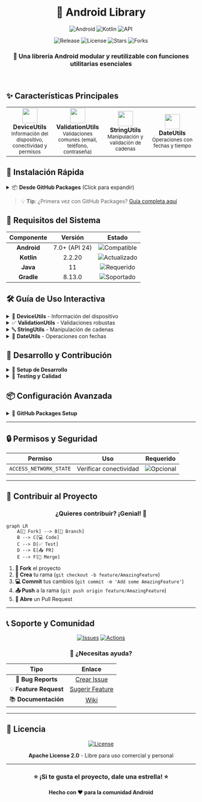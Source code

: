 <div align="center">

# 🚀 Android Library

<p align="center">
  <img src="https://img.shields.io/badge/Android-3DDC84?style=for-the-badge&logo=android&logoColor=white" alt="Android"/>
  <img src="https://img.shields.io/badge/Kotlin-0095D5?style=for-the-badge&logo=kotlin&logoColor=white" alt="Kotlin"/>
  <img src="https://img.shields.io/badge/API-24%2B-brightgreen?style=for-the-badge" alt="API"/>
</p>

<p align="center">
  <img src="https://img.shields.io/github/v/release/jcano37/android-library?style=flat-square&color=blue" alt="Release"/>
  <img src="https://img.shields.io/github/license/jcano37/android-library?style=flat-square&color=green" alt="License"/>
  <img src="https://img.shields.io/github/stars/jcano37/android-library?style=flat-square&color=yellow" alt="Stars"/>
  <img src="https://img.shields.io/github/forks/jcano37/android-library?style=flat-square&color=orange" alt="Forks"/>
</p>

### 💫 Una librería Android modular y reutilizable con funciones utilitarias esenciales

<br>

</div>

## ✨ Características Principales

<table>
<tr>
<td width="25%" align="center">
<img src="https://img.icons8.com/fluency/48/000000/smartphone-tablet.png" width="40"/>
<br><strong>DeviceUtils</strong>
<br><sub>Información del dispositivo, conectividad y permisos</sub>
</td>
<td width="25%" align="center">
<img src="https://img.icons8.com/fluency/48/000000/checkmark.png" width="40"/>
<br><strong>ValidationUtils</strong>
<br><sub>Validaciones comunes (email, teléfono, contraseña)</sub>
</td>
<td width="25%" align="center">
<img src="https://img.icons8.com/fluency/48/000000/text.png" width="40"/>
<br><strong>StringUtils</strong>
<br><sub>Manipulación y validación de cadenas</sub>
</td>
<td width="25%" align="center">
<img src="https://img.icons8.com/fluency/48/000000/calendar.png" width="40"/>
<br><strong>DateUtils</strong>
<br><sub>Operaciones con fechas y tiempo</sub>
</td>
</tr>
</table>

## 🚀 Instalación Rápida

<details>
<summary>📦 <strong>Desde GitHub Packages</strong> (Click para expandir)</summary>

### Paso 1: Configurar Autenticación 🔐
Agrega en tu `~/.gradle/gradle.properties`:
```properties
gpr.user=TU_USUARIO_GITHUB
gpr.key=TU_PERSONAL_ACCESS_TOKEN
```

### Paso 2: Configurar Repositorio 📂
En tu `build.gradle.kts` (proyecto):
```kotlin
allprojects {
    repositories {
        google()
        mavenCentral()
        maven {
            name = "GitHubPackages"
            url = uri("https://maven.pkg.github.com/jcano37/android-library")
            credentials {
                username = project.findProperty("gpr.user") as String? ?: System.getenv("USERNAME")
                password = project.findProperty("gpr.key") as String? ?: System.getenv("TOKEN")
            }
        }
    }
}
```

### Paso 3: Agregar Dependencia ⚡
En tu `build.gradle.kts` (módulo):
```kotlin
dependencies {
    implementation("com.android:android-library:1.0.0")
}
```

</details>

> 💡 **Tip**: ¿Primera vez con GitHub Packages? [Guía completa aquí](https://docs.github.com/en/packages/working-with-a-github-packages-registry/working-with-the-gradle-registry)

## 📱 Requisitos del Sistema

<div align="center">

| Componente | Versión | Estado |
|:----------:|:-------:|:------:|
| **Android** | 7.0+ (API 24) | ![Compatible](https://img.shields.io/badge/✓-Compatible-green) |
| **Kotlin** | 2.2.20 | ![Actualizado](https://img.shields.io/badge/✓-Actualizado-blue) |
| **Java** | 11 | ![Requerido](https://img.shields.io/badge/!-Requerido-orange) |
| **Gradle** | 8.13.0 | ![Soportado](https://img.shields.io/badge/✓-Soportado-green) |

</div>

## 🛠️ Guía de Uso Interactiva

<details>
<summary>📱 <strong>DeviceUtils</strong> - Información del dispositivo</summary>

```kotlin
import com.android.lib.DeviceUtils

// 📊 Información del dispositivo
val deviceModel = DeviceUtils.getDeviceModel()        // "Samsung Galaxy S21"
val androidVersion = DeviceUtils.getAndroidVersion()  // "12"
val apiLevel = DeviceUtils.getApiLevel()             // 31

// 🌐 Conectividad (requiere permiso ACCESS_NETWORK_STATE)
val isConnected = DeviceUtils.isNetworkAvailable(context)

// 📏 Dimensiones de pantalla
val (width, height) = DeviceUtils.getScreenDimensions(context)

// 🔐 Verificar permisos
val hasCamera = DeviceUtils.isPermissionGranted(context, Manifest.permission.CAMERA)

// 📋 Versión de la app
val appVersion = DeviceUtils.getAppVersion(context)
```

> ⚠️ **Nota**: `getDeviceId()` está deprecado por razones de privacidad

</details>

<details>
<summary>✅ <strong>ValidationUtils</strong> - Validaciones robustas</summary>

```kotlin
import com.android.lib.ValidationUtils

// 📧 Validaciones comunes
val isValidEmail = ValidationUtils.isValidEmail("usuario@ejemplo.com")     // ✅ true
val isValidPhone = ValidationUtils.isValidPhoneNumber("+1234567890")       // ✅ true
val isValidPassword = ValidationUtils.isValidPassword("MiPassword123")     // ✅ true
val isValidUrl = ValidationUtils.isValidUrl("https://ejemplo.com")         // ✅ true

// 💳 Validación de tarjeta (algoritmo Luhn)
val isValidCard = ValidationUtils.isValidCreditCard("4111111111111111")    // ✅ true

// 🔤 Validaciones de texto
val isAlphabetic = ValidationUtils.isAlphabetic("Solo Letras", allowSpaces = true)
val isNumeric = ValidationUtils.isNumeric("12345")
val isInRange = ValidationUtils.isLengthInRange("texto", 3, 10)
```

> 💡 **Tip**: Las validaciones incluyen casos edge y son null-safe

</details>

<details>
<summary>🔤 <strong>StringUtils</strong> - Manipulación de cadenas</summary>

```kotlin
import com.android.lib.StringUtils

// 🔧 Manipulación de cadenas
val isEmpty = StringUtils.isNullOrEmpty(texto)                    // null-safe
val capitalized = StringUtils.capitalizeWords("hola mundo")       // "Hola Mundo"
val noSpaces = StringUtils.removeWhitespace("hola mundo")         // "holamundo"
val truncated = StringUtils.truncate("texto muy largo", 5)        // "texto..."

// 📧 Validación adicional de email
val isValidEmail = StringUtils.isValidEmail("usuario@ejemplo.com") // ✅ true
```

> 🎯 **Casos de uso**: Formateo de UI, limpieza de datos, validaciones rápidas

</details>

<details>
<summary>📅 <strong>DateUtils</strong> - Operaciones con fechas</summary>

```kotlin
import com.android.lib.DateUtils
import java.util.Date

// 📆 Formateo de fechas
val currentDate = DateUtils.getCurrentDate()                      // "2024-01-15"
val currentDateTime = DateUtils.getCurrentDateTime()              // "2024-01-15 14:30:00"
val customFormat = DateUtils.formatDate(Date(), "dd/MM/yyyy")     // "15/01/2024"

// 🔄 Parseo de fechas
val parsedDate = DateUtils.parseDate("2024-01-15")              // Date object

// ⏱️ Operaciones temporales
val daysDiff = DateUtils.daysBetween(startDate, endDate)         // Long
val isToday = DateUtils.isToday(someDate)                       // Boolean
```

> 🌍 **Locale**: Usa `Locale.getDefault()` automáticamente

</details>

## 🔧 Desarrollo y Contribución

<details>
<summary>🚀 <strong>Setup de Desarrollo</strong></summary>

### 1️⃣ Clonar el repositorio
```bash
git clone https://github.com/jcano37/android-library.git
cd android-library
```

### 2️⃣ Compilar el proyecto
```bash
./gradlew build
```

### 3️⃣ Ejecutar tests
```bash
./gradlew test
```

### 4️⃣ Publicar a GitHub Packages
```bash
./gradlew publishReleasePublicationToGitHubPackagesRepository
```

</details>

<details>
<summary>🧪 <strong>Testing y Calidad</strong></summary>

```bash
# Ejecutar todos los tests
./gradlew test

# Generar reporte de cobertura
./gradlew jacocoTestReport

# Análisis estático con Lint
./gradlew lint

# Verificar formato de código
./gradlew ktlintCheck
```

</details>

## 📦 Configuración Avanzada

<details>
<summary>🔑 <strong>GitHub Packages Setup</strong></summary>

### Para Desarrolladores 👨‍💻

1. **Crear Personal Access Token** con permisos:
   - ✅ `read:packages`
   - ✅ `write:packages` (para publicar)

2. **Configurar credenciales**:
```bash
export USERNAME=tu_usuario_github
export TOKEN=tu_personal_access_token
```

### Para CI/CD 🤖

GitHub Actions automático con:
- `GITHUB_TOKEN` ✅
- `GITHUB_ACTOR` ✅

</details>

---

## 🔒 Permisos y Seguridad

<div align="center">

| Permiso | Uso | Requerido |
|:-------:|:---:|:---------:|
| `ACCESS_NETWORK_STATE` | Verificar conectividad | ![Opcional](https://img.shields.io/badge/Opcional-blue) |

</div>

---

## 🤝 Contribuir al Proyecto

<div align="center">

### ¿Quieres contribuir? ¡Genial! 🎉

</div>

```mermaid
graph LR
    A[🍴 Fork] --> B[🌿 Branch]
    B --> C[💻 Code]
    C --> D[✅ Test]
    D --> E[📤 PR]
    E --> F[🎊 Merge]
```

1. **🍴 Fork** el proyecto
2. **🌿 Crea** tu rama (`git checkout -b feature/AmazingFeature`)
3. **💻 Commit** tus cambios (`git commit -m 'Add some AmazingFeature'`)
4. **📤 Push** a la rama (`git push origin feature/AmazingFeature`)
5. **🎊 Abre** un Pull Request

---

## 📞 Soporte y Comunidad

<div align="center">

[![Issues](https://img.shields.io/github/issues/jcano37/android-library?style=for-the-badge&logo=github)](https://github.com/jcano37/android-library/issues)
[![Actions](https://img.shields.io/github/workflow/status/jcano37/android-library/CI?style=for-the-badge&logo=github-actions)](https://github.com/jcano37/android-library/actions)

### 💬 ¿Necesitas ayuda?

| Tipo | Enlace |
|:----:|:------:|
| 🐛 **Bug Reports** | [Crear Issue](https://github.com/jcano37/android-library/issues/new?template=bug_report.md) |
| 💡 **Feature Request** | [Sugerir Feature](https://github.com/jcano37/android-library/issues/new?template=feature_request.md) |
| 📚 **Documentación** | [Wiki](https://github.com/jcano37/android-library/wiki) |

</div>

---

## 📄 Licencia

<div align="center">

[![License](https://img.shields.io/badge/License-Apache%202.0-blue.svg?style=for-the-badge)](http://www.apache.org/licenses/LICENSE-2.0.txt)

**Apache License 2.0** - Libre para uso comercial y personal

</div>

---

<div align="center">

### ⭐ ¡Si te gusta el proyecto, dale una estrella! ⭐

**Hecho con ❤️ para la comunidad Android**

</div>
